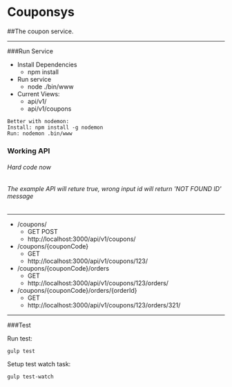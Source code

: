 # Couponsys
##The coupon service.

---
###Run Service

* Install Dependencies
  + npm install
* Run service
  + node ./bin/www
* Current Views:
  + api/v1/
  + api/v1/coupons

```
Better with nodemon:
Install: npm install -g nodemon
Run: nodemon .bin/www
```

### Working API
###### Hard code now 
###### The example API will reture true, wrong input id will return 'NOT FOUND ID' message
---
* /coupons/
  - GET POST
  - http://localhost:3000/api/v1/coupons/
* /coupons/{couponCode}
  - GET
  - http://localhost:3000/api/v1/coupons/123/
* /coupons/{couponCode}/orders
  - GET
  - http://localhost:3000/api/v1/coupons/123/orders/
* /coupons/{couponCode}/orders/{orderId}
  - GET
  - http://localhost:3000/api/v1/coupons/123/orders/321/
  
---
###Test

Run test:

```
gulp test
```

Setup test watch task:

```
gulp test-watch
```